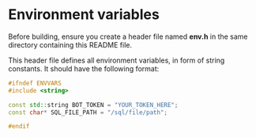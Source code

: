 # Environment variables
Before building, ensure you create a header file named **env.h** in the same directory containing this README file.

This header file defines all environment variables, in form of string constants. It should have the following format:
```cpp
#ifndef ENVVARS
#include <string>

const std::string BOT_TOKEN = "YOUR_TOKEN_HERE";
const char* SQL_FILE_PATH = "/sql/file/path";

#endif
```